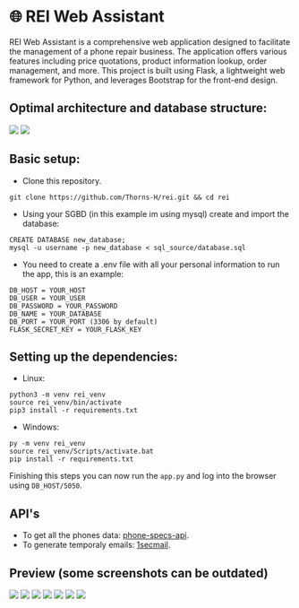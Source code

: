 # 🌐 REI Web Assistant

REI Web Assistant is a comprehensive web application designed to facilitate the management of a phone repair business. The application offers various features including price quotations, 
product information lookup, order management, and more. This project is built using Flask, a lightweight web framework for Python, and leverages Bootstrap for the front-end design.

## Optimal architecture and database structure:
![](https://drive.google.com/uc?export=view&id=1XKuwVBW3vOjB9iJlv1l1zWT8CDjt7CFd)
![](https://drive.google.com/uc?export=view&id=185PqdotsheNfz3w2crXXDIYWsKEOz2Kf)

## Basic setup:

* Clone this repository.
```
git clone https://github.com/Thorns-H/rei.git && cd rei
```
* Using your SGBD (in this example im using mysql) create and import the database:
```
CREATE DATABASE new_database;
mysql -u username -p new_database < sql_source/database.sql
```
* You need to create a .env file with all your personal information to run the app, this is an example:
```
DB_HOST = YOUR_HOST
DB_USER = YOUR_USER
DB_PASSWORD = YOUR_PASSWORD
DB_NAME = YOUR_DATABASE
DB_PORT = YOUR_PORT (3306 by default)
FLASK_SECRET_KEY = YOUR_FLASK_KEY
```
## Setting up the dependencies:

* Linux:
```
python3 -m venv rei_venv
source rei_venv/bin/activate
pip3 install -r requirements.txt
```
* Windows:
```
py -m venv rei_venv
source rei_venv/Scripts/activate.bat
pip install -r requirements.txt
```

Finishing this steps you can now run the `app.py` and log into the browser using `DB_HOST/5050`.

## API's
* To get all the phones data: [phone-specs-api](https://github.com/azharimm/phone-specs-api).
* To generate temporaly emails: [1secmail](https://www.1secmail.com/api/).

## Preview (some screenshots can be outdated)
![](https://drive.google.com/uc?export=view&id=1AwbvBeaCfHdeYx7lDBseJF5FZLRMy1m1)
![](https://drive.google.com/uc?export=view&id=1gGshO7zAEBmmI5T7C2_860inx62_cipq)
![](https://drive.google.com/uc?export=view&id=10td2nPxjk7v4zZKUxUpLUOUZG-Ndg11o)
![](https://drive.google.com/uc?export=view&id=1TaNzcytM_TRgHZ7-pLKbQC8X7iRc5rFC)
![](https://drive.google.com/uc?export=view&id=1U1jox2g9mb6QkK2W_6PnRfgEYYvCFVip)
![](https://drive.google.com/uc?export=view&id=1PMhxMW0EQ2UuI1hFI0rqwgRUPrgAJPRf)
![](https://drive.google.com/uc?export=view&id=1mUI-g8n5yoCV1I6hVS-pHVqVDLSzj0-O)
